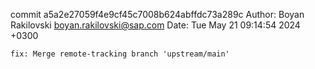 commit a5a2e27059f4e9cf45c7008b624abffdc73a289c
Author: Boyan Rakilovski <boyan.rakilovski@sap.com>
Date:   Tue May 21 09:14:54 2024 +0300

    fix: Merge remote-tracking branch 'upstream/main'
